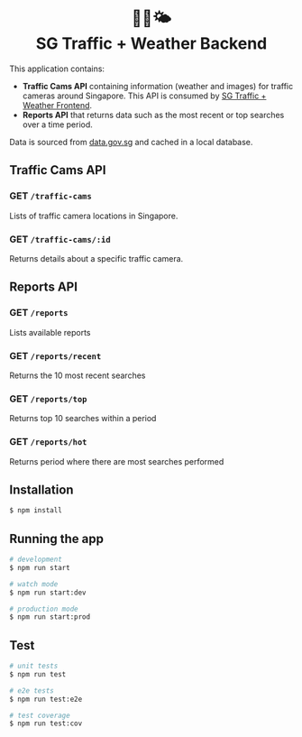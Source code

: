 <h1 align="center" style="">
  📸🚦🌤<br/>
  SG Traffic + Weather Backend
</h1>


This  application contains:
- **Traffic Cams API** containing information (weather and images) for traffic cameras around Singapore. This API is consumed by [SG Traffic + Weather Frontend](https://github.com/kyle-cognizant/sg-traffic-weather-frontend).
- **Reports API** that returns data such as the most recent or top searches over a time period.

Data is sourced from [data.gov.sg](https://data.gov.sg) and cached in a local database.

## Traffic Cams API

### GET `/traffic-cams`
Lists of traffic camera locations in Singapore.

### GET `/traffic-cams/:id`
Returns details about a specific traffic camera.

## Reports API

### GET `/reports`
Lists available reports

### GET `/reports/recent`
Returns the 10 most recent searches

### GET `/reports/top`
Returns top 10 searches within a period

### GET `/reports/hot`
Returns period where there are most searches performed



## Installation

```bash
$ npm install
```

## Running the app

```bash
# development
$ npm run start

# watch mode
$ npm run start:dev

# production mode
$ npm run start:prod
```

## Test

```bash
# unit tests
$ npm run test

# e2e tests
$ npm run test:e2e

# test coverage
$ npm run test:cov
```
